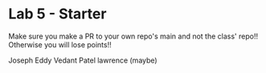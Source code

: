# Lab 5 - Starter
Make sure you make a PR to your own repo's main and not the class' repo!! Otherwise you will lose points!!

Joseph Eddy
Vedant Patel
lawrence (maybe)
